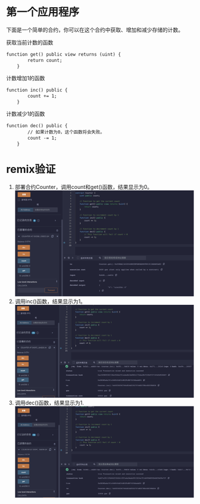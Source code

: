 # 第一个应用程序 
下面是一个简单的合约，你可以在这个合约中获取、增加和减少存储的计数。

获取当前计数的函数
```solidity
function get() public view returns (uint) {
        return count;
    }
```

计数增加1的函数
```solidity
function inc() public {
        count += 1;
    }
```

计数减少1的函数
```solidity
function dec() public {
        // 如果计数为0，这个函数将会失败。
        count -= 1;
    }
```

# remix验证
1. 部署合约Counter，调用count和get()函数，结果显示为0。
![2-1.png](./img/2-1.png)
2. 调用inc()函数，结果显示为1。
![2-2.png](./img/2-2.png)
3. 调用dec()函数，结果显示为1.
![2-3.png](./img/2-3.png)

